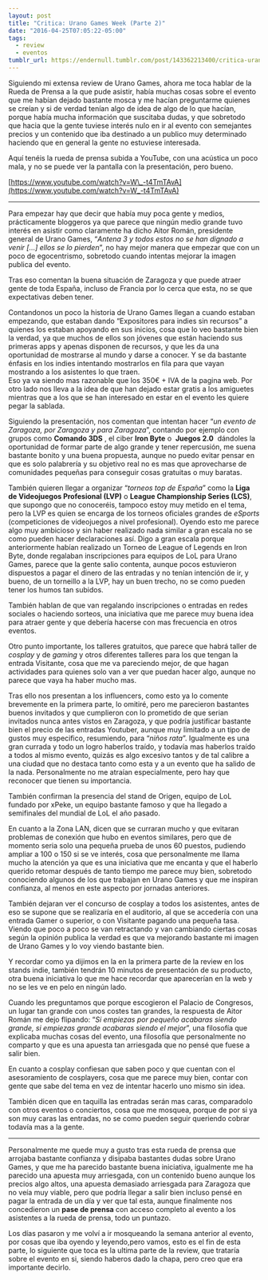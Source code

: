 ```yaml
---
layout: post
title: "Critica: Urano Games Week (Parte 2)"
date: "2016-04-25T07:05:22-05:00"
tags:
  - review
  - eventos
tumblr_url: https://endernull.tumblr.com/post/143362213400/critica-urano-games-week-parte-2
---
```


Siguiendo mi extensa review de Urano Games, ahora me toca hablar de la Rueda de Prensa a la que pude asistir, había muchas cosas sobre el evento que me habían dejado bastante mosca y me hacían preguntarme quienes se creían y si de verdad tenían algo de idea de algo de lo que hacían, porque había mucha información que suscitaba dudas, y que sobretodo que hacia que la gente tuviese interés nulo en ir al evento con semejantes precios y un contenido que iba destinado a un publico muy determinado haciendo que en general la gente no estuviese interesada.

Aquí tenéis la rueda de prensa subida a YouTube, con una acústica un poco mala, y no se puede ver la pantalla con la presentación, pero bueno.

[https://www.youtube.com/watch?v=W\_-t4TmTAvA](https://www.youtube.com/watch?v=W_-t4TmTAvA)

---

Para empezar hay que decir que había muy poca gente y medios, prácticamente bloggeros ya que parece que ningún medio grande tuvo interés en asistir como claramente ha dicho Aitor Román, presidente general de Urano Games,&nbsp;“_Antena 3 y todos estos no se han dignado a venir […] ellos se lo pierden_”, no hay mejor manera que empezar que con un poco de egocentrismo, sobretodo cuando intentas mejorar la imagen publica del evento.

Tras eso comentan la buena situación de Zaragoza y que puede atraer gente de toda España, incluso de Francia por lo cerca que esta, no se que expectativas deben tener.

Contandonos un poco la historia de Urano Games llegan a cuando estaban empezando, que estaban dando&nbsp;“Expositores para indies sin recursos” a quienes los estaban apoyando en sus inicios, cosa que lo veo bastante bien la verdad, ya que muchos de ellos son jóvenes que están haciendo sus primeras apps y apenas disponen de recursos, y que les da una oportunidad de mostrarse al mundo y darse a conocer. Y se da bastante énfasis en los indies intentando mostrarlos en fila para que vayan mostrando a los asistentes lo que traen.  
Eso ya va siendo mas razonable que los 350€ + IVA de la pagina web. Por otro lado nos lleva a la idea de que han dejado estar gratis a los amiguetes mientras que a los que se han interesado en estar en el evento les quiere pegar la sablada.

Siguiendo la presentación, nos comentan que intentan hacer “_un evento de Zaragoza, por Zaragoza y para Zaragoza_”, contando por ejemplo con grupos como **Comando 3DS** , el ciber **Iron Byte** o&nbsp; **Juegos 2.0** &nbsp;dándoles la oportunidad de formar parte de algo grande y tener repercusión, me suena bastante bonito y una buena propuesta, aunque no puedo evitar pensar en que es solo palabrería y su objetivo real no es mas que aprovecharse de comunidades pequeñas para conseguir cosas gratuitas o muy baratas.

También quieren llegar a organizar “_torneos top de España_” como la **Liga de Videojuegos Profesional (LVP)** o&nbsp;**League Championship Series (LCS)**, que supongo que no conoceréis, tampoco estoy muy metido en el tema, pero la LVP es quien se encarga de los torneos oficiales grandes de _eSports_ (competiciones de videojuegos a nivel profesional). Oyendo esto me parece algo muy ambicioso y sin haber realizado nada similar a gran escala no se como pueden hacer declaraciones así. Digo a gran escala porque anteriormente habían realizado un Torneo de League of Legends en Iron Byte, donde regalaban inscripciones para equipos de LoL para Urano Games, parece que la gente salio contenta, aunque pocos estuvieron dispuestos a pagar el dinero de las entradas y no tenían intención de ir, y bueno, de un torneillo a la LVP, hay un buen trecho, no se como pueden tener los humos tan subidos.

También hablan de que van regalando inscripciones o entradas en redes sociales o haciendo sorteos, una iniciativa que me parece muy buena idea para atraer gente y que debería hacerse con mas frecuencia en otros eventos.

Otro punto importante, los talleres gratuitos, que parece que habrá taller de _cosplay_ y de _gaming_ y otros diferentes talleres para los que tengan la entrada Visitante, cosa que me va pareciendo mejor, de que hagan actividades para quienes solo van a ver que puedan hacer algo, aunque no parece que vaya ha haber mucho mas.

Tras ello nos presentan a los influencers, como esto ya lo comente brevemente en la primera parte, lo omitiré, pero me parecieron bastantes buenos invitados y que cumplieron con lo prometido de que serian invitados nunca antes vistos en Zaragoza, y que podría justificar bastante bien el precio de las entradas Youtuber, aunque muy limitado a un tipo de gustos muy especifico, resumiendo, para&nbsp;“_niños rata_”. Igualmente es una gran currada y todo un logro haberlos traído, y todavía mas haberlos traído a todos al mismo evento, quizás es algo excesivo tantos y de tal calibre a una ciudad que no destaca tanto como esta y a un evento que ha salido de la nada. Personalmente no me atraían especialmente, pero hay que reconocer que tienen su importancia.

También confirman la presencia del stand de Origen, equipo de LoL fundado por xPeke, un equipo bastante famoso y que ha llegado a semifinales del mundial de LoL el año pasado.

En cuanto a la Zona LAN, dicen que se curraran mucho y que evitaran problemas de conexión que hubo en eventos similares, pero que de momento seria solo una pequeña prueba de unos 60 puestos, pudiendo ampliar a 100 o 150 si se ve interés, cosa que personalmente me llama mucho la atención ya que es una iniciativa que me encanta y que el haberlo querido retomar después de tanto tiempo me parece muy bien, sobretodo conociendo algunos de los que trabajan en Urano Games y que me inspiran confianza, al menos en este aspecto por jornadas anteriores.

También dejaran ver el concurso de cosplay a todos los asistentes, antes de eso se supone que se realizaría en el auditorio, al que se accedería con una entrada Gamer o superior, o con Visitante pagando una pequeña tasa. Viendo que poco a poco se van retractando y van cambiando ciertas cosas según la opinión publica la verdad es que va mejorando bastante mi imagen de Urano Games y lo voy viendo bastante bien.

Y recordar como ya dijimos en la en la primera parte de la review en los stands indie, también tendrán 10 minutos de presentación de su producto, otra buena iniciativa lo que me hace recordar que aparecerían en la web y no se les ve en pelo en ningún lado.

Cuando les preguntamos que porque escogieron el Palacio de Congresos, un lugar tan grande con unos costes tan grandes, la respuesta de Aitor Román me dejo flipando:&nbsp;“_Si empiezas por pequeño acabaras siendo grande, si empiezas grande acabaras siendo el mejor_”, una filosofía que explicaba muchas cosas del evento, una filosofía que personalmente no comparto y que es una apuesta tan arriesgada que no pensé que fuese a salir bien.

En cuanto a cosplay confiesan que saben poco y que cuentan con el asesoramiento de cosplayers, cosa que me parece muy bien, contar con gente que sabe del tema en vez de intentar hacerlo uno mismo sin idea.

También dicen que en taquilla las entradas serán mas caras, comparadolo con otros eventos o conciertos, cosa que me mosquea, porque de por si ya son muy caras las entradas, no se como pueden seguir queriendo cobrar todavía mas a la gente.

---

Personalmente me quede muy a gusto tras esta rueda de prensa que arrojaba bastante confianza y disipaba bastantes dudas sobre Urano Games, y que me ha parecido bastante buena iniciativa, igualmente me ha parecido una apuesta muy arriesgada, con un contenido bueno aunque los precios algo altos, una apuesta demasiado arriesgada para Zaragoza que no veía muy viable, pero que podría llegar a salir bien incluso pensé en pagar la entrada de un día y ver que tal esta, aunque finalmente nos concedieron un **pase de prensa** con acceso completo al evento a los asistentes a la rueda de prensa, todo un puntazo.

Los días pasaron y me volví a ir mosqueando la semana anterior al evento, por cosas que iba oyendo y leyendo,pero vamos, esto es el fin de esta parte, lo siguiente que toca es la ultima parte de la review, que trataría sobre el evento en si, siendo haberos dado la chapa, pero creo que era importante decirlo.
